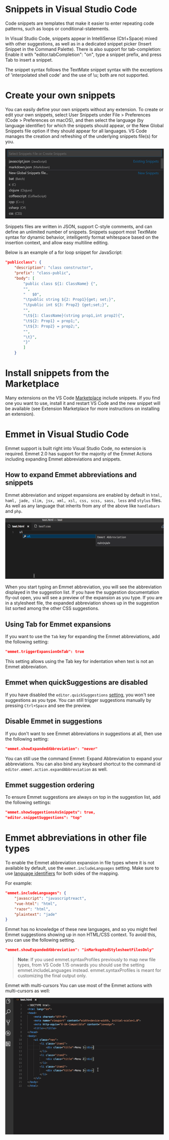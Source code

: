 # Snippets in Visual Studio Code

Code snippets are templates that make it easier to enter repeating code patterns, such as loops or conditional-statements.

In Visual Studio Code, snippets appear in IntelliSense (Ctrl+Space) mixed with other suggestions, as well as in a dedicated snippet picker (Insert Snippet in the Command Palette). There is also support for tab-completion: Enable it with "editor.tabCompletion": "on", type a snippet prefix, and press Tab to insert a snippet.

The snippet syntax follows the TextMate snippet syntax with the exceptions of 'interpolated shell code' and the use of \u; both are not supported.

# Create your own snippets

You can easily define your own snippets without any extension. To create or edit your own snippets, select User Snippets under File > Preferences (Code > Preferences on macOS), and then select the language (by language identifier) for which the snippets should appear, or the New Global Snippets file option if they should appear for all languages. VS Code manages the creation and refreshing of the underlying snippets file(s) for you.

<img src="./Images/snippet-dropdown.png" alt="vscode-icons" width=""/>


Snippets files are written in JSON, support C-style comments, and can define an unlimited number of snippets. Snippets support most TextMate syntax for dynamic behavior, intelligently format whitespace based on the insertion context, and allow easy multiline editing.

Below is an example of a for loop snippet for JavaScript:

```json
"publicclass": {
	"description": "class constructor",
	"prefix": "class-public",
	"body": [
		"public class ${1: ClassName} {",
		"",
		"   $0",
		"\tpublic string ${2: Prop1}{get; set;}",
		"\tpublic int ${3: Prop2} {get;set;}",
		"",
		"\t${1: ClassName}(string prop1,int prop2){",
		"\t${2: Prop1} = prop1;",
		"\t${3: Prop2} = prop2;",
		"",
		"\t}",
		"}"
		]
	}

```

# Install snippets from the Marketplace

Many extensions on the VS Code [Marketplace](https://marketplace.visualstudio.com/search?term=snippets&target=VSCode&category=All%20categories&sortBy=Relevance) include snippets. If you find one you want to use, install it and restart VS Code and the new snippet will be available (see Extension Marketplace for more instructions on installing an extension).

# Emmet in Visual Studio Code

Emmet support is built right into Visual Studio Code, no extension is required. Emmet 2.0 has support for the majority of the Emmet Actions including expanding Emmet abbreviations and snippets.

## How to expand Emmet abbreviations and snippets

Emmet abbreviation and snippet expansions are enabled by default in `html, haml, jade, slim, jsx, xml, xsl, css, scss, sass, less` and `stylus` files. As well as any language that inherits from any of the above like `handlebars` and `php`.

<img src="./Images/emmet.gif" alt="vscode-icons" width=""/>

When you start typing an Emmet abbreviation, you will see the abbreviation displayed in the suggestion list. If you have the suggestion documentation fly-out open, you will see a preview of the expansion as you type. If you are in a stylesheet file, the expanded abbreviation shows up in the suggestion list sorted among the other CSS suggestions.

## Using Tab for Emmet expansions

If you want to use the `Tab` key for expanding the Emmet abbreviations, add the following setting:

```json
"emmet.triggerExpansionOnTab": true
```

This setting allows using the Tab key for indentation when text is not an Emmet abbreviation.

## Emmet when quickSuggestions are disabled

If you have disabled the `editor.quickSuggestions` [setting](https://code.visualstudio.com/docs/getstarted/settings), you won't see suggestions as you type. You can still trigger suggestions manually by pressing `Ctrl+Space` and see the preview.

## Disable Emmet in suggestions

If you don't want to see Emmet abbreviations in suggestions at all, then use the following setting:

```json
"emmet.showExpandedAbbreviation": "never"
```

You can still use the command Emmet: Expand Abbreviation to expand your abbreviations. You can also bind any keyboard shortcut to the command id `editor.emmet.action.expandAbbreviation` as well.

## Emmet suggestion ordering

To ensure Emmet suggestions are always on top in the suggestion list, add the following settings:

```json
"emmet.showSuggestionsAsSnippets": true,
"editor.snippetSuggestions": "top"
```

# Emmet abbreviations in other file types

To enable the Emmet abbreviation expansion in file types where it is not available by default, use the `emmet.includeLanguages` setting. Make sure to use [language identifiers](https://code.visualstudio.com/docs/languages/identifiers) for both sides of the mapping.

For example:

```json
"emmet.includeLanguages": {
    "javascript": "javascriptreact",
    "vue-html": "html",
    "razor": "html",
    "plaintext": "jade"
}
```

Emmet has no knowledge of these new languages, and so you might feel Emmet suggestions showing up in non HTML/CSS context. To avoid this, you can use the following setting.

```json
"emmet.showExpandedAbbreviation": "inMarkupAndStylesheetFilesOnly"
```

>**Note**: If you used emmet.syntaxProfiles previously to map new file types, from VS Code 1.15 onwards you should use the setting emmet.includeLanguages instead. emmet.syntaxProfiles is meant for customizing the final output only.

Emmet with multi-cursors
You can use most of the Emmet actions with multi-cursors as well:

<img src="./Images/emmet-multi-cursor.gif" alt="vscode-icons" width=""/>
